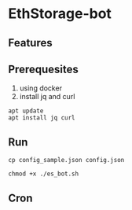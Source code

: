 # EthStorage-bot


## Features

## Prerequesites

1. using docker
2. install jq and curl

```
apt update
apt install jq curl
```

## Run

```
cp config_sample.json config.json
```

```
chmod +x ./es_bot.sh
```

## Cron

```
```
